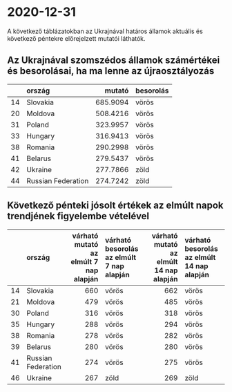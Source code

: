 # 2020-12-31
A következő táblázatokban az Ukrajnával határos államok aktuális és következő péntekre előrejelzett mutatói láthatók.
## Az Ukrajnával szomszédos államok számértékei és besorolásai, ha ma lenne az újraosztályozás

|   |ország             |   mutató|besorolás |
|:--|:------------------|--------:|:---------|
|14 |Slovakia           | 685.9094|vörös     |
|20 |Moldova            | 508.4216|vörös     |
|31 |Poland             | 323.9957|vörös     |
|33 |Hungary            | 316.9413|vörös     |
|38 |Romania            | 290.2998|vörös     |
|41 |Belarus            | 279.5437|vörös     |
|42 |Ukraine            | 277.7866|zöld      |
|44 |Russian Federation | 274.7242|zöld      |
## Következő pénteki jósolt értékek az elmúlt napok trendjének figyelembe vételével
|   |ország             | várható mutató az elmúlt 7 nap alapján|várható besorolás az elmúlt 7 nap alapján | várható mutató az elmúlt 14 nap alapján|várható besorolás az elmúlt 14 nap alapján |
|:--|:------------------|--------------------------------------:|:-----------------------------------------|---------------------------------------:|:------------------------------------------|
|14 |Slovakia           |                                    660|vörös                                     |                                     662|vörös                                      |
|21 |Moldova            |                                    479|vörös                                     |                                     485|vörös                                      |
|30 |Poland             |                                    316|vörös                                     |                                     318|vörös                                      |
|35 |Hungary            |                                    288|vörös                                     |                                     294|vörös                                      |
|38 |Romania            |                                    278|vörös                                     |                                     282|vörös                                      |
|39 |Belarus            |                                    280|vörös                                     |                                     280|vörös                                      |
|41 |Russian Federation |                                    274|vörös                                     |                                     275|vörös                                      |
|46 |Ukraine            |                                    267|zöld                                      |                                     269|zöld                                       |

